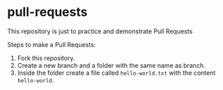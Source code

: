 # pull-requests
This repository is just to practice and demonstrate Pull Requests

Steps to make a Pull Requests:

1. Fork this repository.
2. Create a new branch and a folder with the same name as branch.
3. Inside the folder create a file called `hello-world.txt` with the content `hello-world`.
